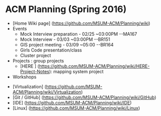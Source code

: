 # ACM Planning (Spring 2016)

+ [Home Wiki page] (https://github.com/MSUM-ACM/Planning/wiki)
+ Events
  - Mock Interview preparation - 02/25 ~03:00PM --MA167
  - Mock Interview - 03/03 ~03:00PM --BR151
  - GIS project meeting - 03/09 ~05:00 --BR164
  - Girls Code presentation/class
  - Cluster project
+ Projects          : group projects 
  - [HERE ] (https://github.com/MSUM-ACM/Planning/wiki/HERE-Project-Notes): mapping system project
+ Workshops
 - [Virtualization] (https://github.com/MSUM-ACM/Planning/wiki/Virtualization)
 - [Git / GitHub] (https://github.com/MSUM-ACM/Planning/wiki/GitHub)
 - [IDE] (https://github.com/MSUM-ACM/Planning/wiki/IDE)
 - [Linux] (https://github.com/MSUM-ACM/Planning/wiki/Linux)
